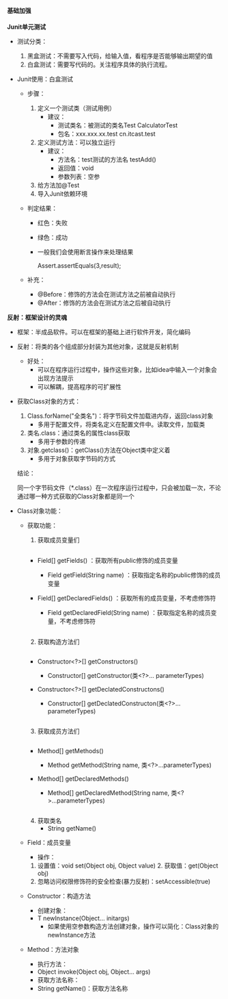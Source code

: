 #### 基础加强

**Junit单元测试**

- 测试分类：

   1. 黑盒测试：不需要写入代码，给输入值，看程序是否能够输出期望的值
   2. 白盒测试：需要写代码的。关注程序具体的执行流程。

- Junit使用：白盒测试

   - 步骤：

      1. 定义一个测试类（测试用例）
         - 建议：
            - 测试类名：被测试的类名Test           CalculatorTest
            - 包名：xxx.xxx.xx.test          cn.itcast.test
      2. 定义测试方法：可以独立运行
         - 建议：
            - 方法名：test测试的方法名        testAdd()
            - 返回值：void
            - 参数列表：空参
      3. 给方法加@Test
      4. 导入Junit依赖环境

   - 判定结果：

      - 红色：失败

      - 绿色：成功

      - 一般我们会使用断言操作来处理结果

         Assert.assertEquals(3,result);

   - 补充：

      - @Before：修饰的方法会在测试方法之前被自动执行
      - @After：修饰的方法会在测试方法之后被自动执行

**反射：框架设计的灵魂**

- 框架：半成品软件。可以在框架的基础上进行软件开发，简化编码

- 反射：将类的各个组成部分封装为其他对象，这就是反射机制

   - 好处：
      - 可以在程序运行过程中，操作这些对象，比如idea中输入一个对象会出现方法提示
      - 可以解耦，提高程序的可扩展性

- 获取Class对象的方式：

   1. Class.forName("全类名")：将字节码文件加载进内存，返回class对象
      - 多用于配置文件，将类名定义在配置文件中。读取文件，加载类
   2. 类名.class：通过类名的属性class获取
      - 多用于参数的传递
   3. 对象.getclass()：getClass()方法在Object类中定义着
      - 多用于对象获取字节码的方式

   结论：

   ​	同一个字节码文件（*.class）在一次程序运行过程中，只会被加载一次，不论通过哪一种方式获取的Class对象都是同一个

- Class对象功能：

   - 获取功能：

      1. 获取成员变量们

         ```java
         
         ```

      - Field[] getFields() ：获取所有public修饰的成员变量

         - Field getField(String name) ：获取指定名称的public修饰的成员变量

      - Field[] getDeclaredFields()  ：获取所有的成员变量，不考虑修饰符

         - Field getDeclaredField(String name) ：获取指定名称的成员变量，不考虑修饰符

         ```
         
         ```

      2. 获取构造方法们

         ```java
         
         ```

      - Constructor<?>[] getConstructors()

         - Constructor<T>[] getConstructor(类<?>... parameterTypes)

      - Constructor<?>[] getDeclatedConstructons()

         - Constructor<T>[] getDeclatedConstructon(类<?>... parameterTypes)

         ```
         
         ```

      3. 获取成员方法们

         ```java
         
         ```

      - Method[] getMethods()

         - Method getMethod(String name, 类<?>...parameterTypes)

      - Method[] getDeclaredMethods() 

         - Method[] getDeclaredMethod(String name, 类<?>...parameterTypes) 

         ```
         
         ```

      4. 获取类名
         - String getName()

   - Field：成员变量

      - 操作：

      1. 设置值：void set(Object obj, Object value)
         2. 获取值：get(Object obj)
      2. 忽略访问权限修饰符的安全检查(暴力反射)：setAccessible(true)

   - Constructor：构造方法

      - 创建对象：
      - T newInstance(Object... initargs)
         - 如果使用空参数构造方法创建对象，操作可以简化：Class对象的newInstance方法

   - Method：方法对象

      - 执行方法：
      - Object invoke(Object obj, Object... args)
      - 获取方法名称：
      - String getName()：获取方法名称
